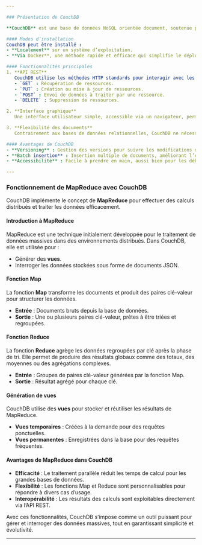 ```yaml
---

### Présentation de CouchDB  

**CouchDB** est une base de données NoSQL orientée document, soutenue par la Fondation Apache. Elle se distingue par sa simplicité d’installation, son utilisation intuitive via une API REST, et sa flexibilité en termes de structure des données.  

#### Modes d’installation  
CouchDB peut être installé :  
- **Localement** sur un système d’exploitation.  
- **Via Docker**, une méthode rapide et efficace qui simplifie le déploiement. Docker permet également de mapper les volumes pour éviter la perte de données lorsque les conteneurs sont supprimés.  

#### Fonctionnalités principales  
1. **API REST**  
   CouchDB utilise les méthodes HTTP standards pour interagir avec les ressources, rendant les opérations intuitives :  
   - `GET` : Récupération de ressources.  
   - `PUT` : Création ou mise à jour de ressources.  
   - `POST` : Envoi de données à traiter par une ressource.  
   - `DELETE` : Suppression de ressources.  

2. **Interface graphique**  
   Une interface utilisateur simple, accessible via un navigateur, permet de gérer la base de données sans nécessiter d’outils tiers.  

3. **Flexibilité des documents**  
   Contrairement aux bases de données relationnelles, CouchDB ne nécessite pas de schéma, ce qui permet de stocker des documents avec des structures variées.  

#### Avantages de CouchDB  
- **Versioning** : Gestion des versions pour suivre les modifications des documents.  
- **Batch insertion** : Insertion multiple de documents, améliorant l’efficacité pour les applications volumineuses.  
- **Accessibilité** : Facile à prendre en main, aussi bien pour les débutants que pour les développeurs expérimentés.  

---
```


### Fonctionnement de MapReduce avec CouchDB  

CouchDB implémente le concept de **MapReduce** pour effectuer des calculs distribués et traiter les données efficacement.  

#### Introduction à MapReduce  
MapReduce est une technique initialement développée pour le traitement de données massives dans des environnements distribués. Dans CouchDB, elle est utilisée pour :  
- Générer des **vues**.  
- Interroger les données stockées sous forme de documents JSON.  

#### Fonction Map  
La fonction **Map** transforme les documents et produit des paires clé-valeur pour structurer les données.  
- **Entrée** : Documents bruts depuis la base de données.  
- **Sortie** : Une ou plusieurs paires clé-valeur, prêtes à être triées et regroupées.  

#### Fonction Reduce  
La fonction **Reduce** agrège les données regroupées par clé après la phase de tri. Elle permet de produire des résultats globaux comme des totaux, des moyennes ou des agrégations complexes.  
- **Entrée** : Groupes de paires clé-valeur générées par la fonction Map.  
- **Sortie** : Résultat agrégé pour chaque clé.  

#### Génération de vues  
CouchDB utilise des **vues** pour stocker et réutiliser les résultats de MapReduce.  
- **Vues temporaires** : Créées à la demande pour des requêtes ponctuelles.  
- **Vues permanentes** : Enregistrées dans la base pour des requêtes fréquentes.  

#### Avantages de MapReduce dans CouchDB  
- **Efficacité** : Le traitement parallèle réduit les temps de calcul pour les grandes bases de données.  
- **Flexibilité** : Les fonctions Map et Reduce sont personnalisables pour répondre à divers cas d’usage.  
- **Interopérabilité** : Les résultats des calculs sont exploitables directement via l’API REST.  

Avec ces fonctionnalités, CouchDB s’impose comme un outil puissant pour gérer et interroger des données massives, tout en garantissant simplicité et évolutivité.  

--- 
